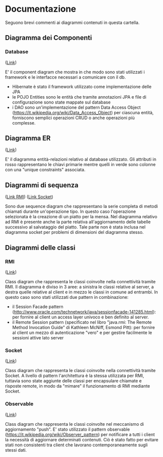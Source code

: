 # Documentazione

Seguono brevi commenti ai diagrammi contenuti in questa cartella.

## Diagramma dei Componenti

### Database

([Link](DB_Server_UML_Component_Diagram.pdf))

E' il component diagram che mostra in che modo sono stati utilizzati i framework e le interfacce necessari a comunicare
 con il db. 
 * Hibernate è stato il framework utilizzato come implementazione delle JPA</li>
 * le POJO Entities sono le entità che tramite annotazioni JPA e file di configurazione sono state mappate sul database
 * i DAO sono un'implementazione del pattern Data Access Object (https://it.wikipedia.org/wiki/Data_Access_Object) per ciascuna entità, forniscono semplici operazioni CRUD o anche operazioni più complesse.</li>

## Diagramma ER

([Link](ER_Diagram.pdf))

E' il diagramma entità-relazioni relativo al database utilizzato. Gli attributi in rosso rappresentano le chiavi
primarie mentre quelli in verde sono colonne con una "unique constraints" associata.

## Diagrammi di sequenza

([Link RMI](RMI_Save_Dish_UML_Sequence_Diagram.pdf))
([Link Socket](RMI_Save_Dish_UML_Sequence_Diagram.pdf))

Sono due sequence diagram che rappresentano la serie completa di metodi chiamati durante un'operazione tipo.
In questo caso l'operazione selezionata è la creazione di un piatto per la mensa.
Nel diagramma relativo ad RMI è presente anche la parte relativa all'aggiornamento delle tabelle successivo
al salvataggio del piatto. Tale parte non è stata inclusa nel diagramma socket per problemi di dimensioni
del diagramma stesso.

## Diagrammi delle classi

### RMI

([Link](RMI_UML_Class_Diagram.pdf))

Class diagram che rappresenta le classi coinvolte nella connettività tramite RMI.
Il diagramma è diviso in 3 aree: a sinistra le classi relative al server, a destra quelle relative al client e in mezzo
le classi in comune ad entrambi.
In questo caso sono stati utilizzati due pattern in combinazione:
* il Session Facade pattern (http://www.oracle.com/technetwork/java/sessionfacade-141285.html): per fornire al client un access layer univoco e ben definito al server.</li>
* il Remote Session pattern (specificato nel libro "java.rmi: The Remote Method Invocation Guide" di Kathleen McNiff, Esmond Pitt): per fornire al client un mezzo di autenticazione "vero" e per gestire facilmente le sessioni attive lato server

### Socket

([Link](Socket_UML_Class_Diagram.pdf))

Class diagram che rappresenta le classi coinvolte nella connettività tramite Socket.
A livello di pattern l'architettura è la stessa utilizzata per RMI, tuttavia sono state aggiunte delle classi per encapsulare chiamate e risposte remote, in modo da "mimare" il funzionamento di RMI mediante Socket. 

### Observable

([Link](Remote_Observable_UML_Class_Diagram.pdf))

Class diagram che rappresenta le classi coinvolte nel meccanismo di aggiornamento "push".
E' stato utilizzato il pattern observable (https://it.wikipedia.org/wiki/Observer_pattern) per notificare a tutti i
 client la necessità di aggiornare determinati contenuti. Ciò è stato fatto per evitare stati non consistenti tra client
 che lavorano contemporaneamente sugli stessi dati.
